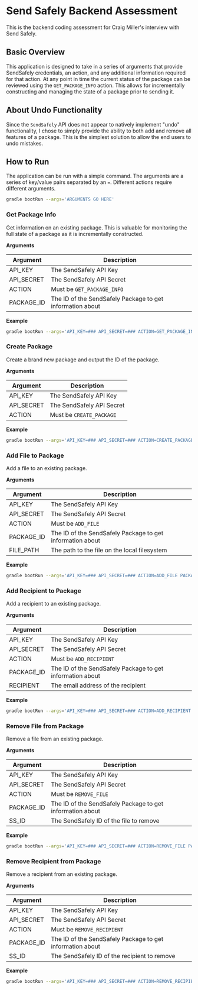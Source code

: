 # Send Safely Backend Assessment

This is the backend coding assessment for Craig Miller's interview with Send Safely.

## Basic Overview

This application is designed to take in a series of arguments that provide SendSafely credentials, an action, and any additional information required for that action. At any point in time the current status of the package can be reviewed using the `GET_PACKAGE_INFO` action. This allows for incrementally constructing and managing the state of a package prior to sending it.

## About Undo Functionality

Since the `SendSafely` API does not appear to natively implement "undo" functionality, I chose to simply provide the ability to both add and remove all features of a package. This is the simplest solution to allow the end users to undo mistakes.

## How to Run 

The application can be run with a simple command. The arguments are a series of key/value pairs separated by an `=`. Different actions require different arguments.

```bash
gradle bootRun --args='ARGUMENTS GO HERE'
```

### Get Package Info

Get information on an existing package. This is valuable for monitoring the full state of a package as it is incrementally constructed.

**Arguments**

| Argument   | Description                                               |
|------------|-----------------------------------------------------------|
| API_KEY    | The SendSafely API Key                                    |
| API_SECRET | The SendSafely API Secret                                 |
| ACTION     | Must be `GET_PACKAGE_INFO`                                |
| PACKAGE_ID | The ID of the SendSafely Package to get information about |

**Example**

```bash
gradle bootRun --args='API_KEY=### API_SECRET=### ACTION=GET_PACKAGE_INFO PACKAGE_ID=###'
```

### Create Package

Create a brand new package and output the ID of the package.

**Arguments**

| Argument   | Description               |
|------------|---------------------------|
| API_KEY    | The SendSafely API Key    |
| API_SECRET | The SendSafely API Secret |
| ACTION     | Must be `CREATE_PACKAGE`  |

**Example**

```bash
gradle bootRun --args='API_KEY=### API_SECRET=### ACTION=CREATE_PACKAGE'
```

### Add File to Package

Add a file to an existing package.

**Arguments**

| Argument   | Description                                               |
|------------|-----------------------------------------------------------|
| API_KEY    | The SendSafely API Key                                    |
| API_SECRET | The SendSafely API Secret                                 |
| ACTION     | Must be `ADD_FILE`                                        |
| PACKAGE_ID | The ID of the SendSafely Package to get information about |
| FILE_PATH  | The path to the file on the local filesystem              |

**Example**

```bash
gradle bootRun --args='API_KEY=### API_SECRET=### ACTION=ADD_FILE PACKAGE_ID=### FILE_PATH=###'
```

### Add Recipient to Package

Add a recipient to an existing package.

**Arguments**

| Argument   | Description                                               |
|------------|-----------------------------------------------------------|
| API_KEY    | The SendSafely API Key                                    |
| API_SECRET | The SendSafely API Secret                                 |
| ACTION     | Must be `ADD_RECIPIENT`                                   |
| PACKAGE_ID | The ID of the SendSafely Package to get information about |
| RECIPIENT  | The email address of the recipient                        |

**Example**

```bash
gradle bootRun --args='API_KEY=### API_SECRET=### ACTION=ADD_RECIPIENT PACKAGE_ID=### RECIPIENT=###'
```

### Remove File from Package

Remove a file from an existing package.

**Arguments**

| Argument   | Description                                               |
|------------|-----------------------------------------------------------|
| API_KEY    | The SendSafely API Key                                    |
| API_SECRET | The SendSafely API Secret                                 |
| ACTION     | Must be `REMOVE_FILE`                                     |
| PACKAGE_ID | The ID of the SendSafely Package to get information about |
| SS_ID      | The SendSafely ID of the file to remove                   |

**Example**

```bash
gradle bootRun --args='API_KEY=### API_SECRET=### ACTION=REMOVE_FILE PACKAGE_ID=### SS_ID=###'
```

### Remove Recipient from Package

Remove a recipient from an existing package.

**Arguments**

| Argument   | Description                                               |
|------------|-----------------------------------------------------------|
| API_KEY    | The SendSafely API Key                                    |
| API_SECRET | The SendSafely API Secret                                 |
| ACTION     | Must be `REMOVE_RECIPIENT`                                |
| PACKAGE_ID | The ID of the SendSafely Package to get information about |
| SS_ID      | The SendSafely ID of the recipient to remove              |

**Example**

```bash
gradle bootRun --args='API_KEY=### API_SECRET=### ACTION=REMOVE_RECIPIENT PACKAGE_ID=### SS_ID=###'
```